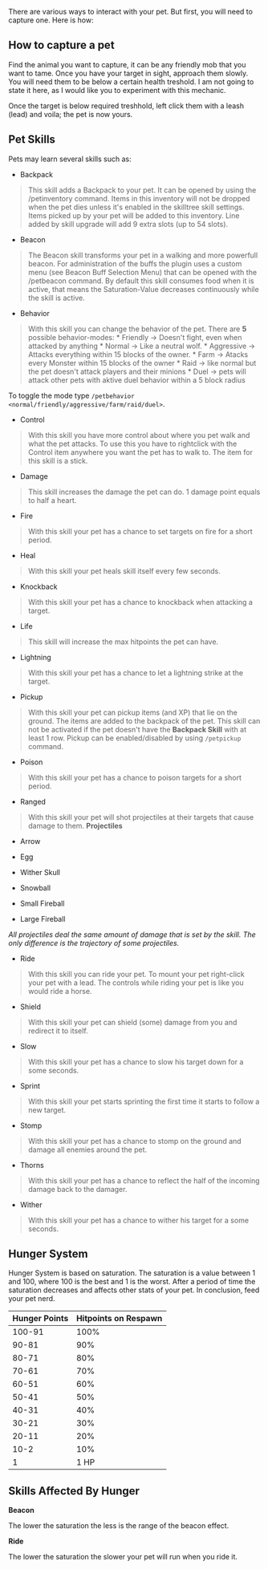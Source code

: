 There are various ways to interact with your pet. But first, you will need to capture one. Here is how:

## How to capture a pet
Find the animal you want to capture, it can be any friendly mob that you want to tame. Once you have your target in sight, approach them slowly. You will need them to be below a certain health treshold. I am not going to state it here, as I would like you to experiment with this mechanic.

Once the target is below required treshhold, left click them with a leash (lead) and voila; the pet is now yours.

## Pet Skills
Pets may learn several skills such as:

- Backpack
> This skill adds a Backpack to your pet. It can be opened by using the /petinventory command. Items in this inventory will not be dropped when the pet dies unless it's enabled in the skilltree skill settings.
Items picked up by your pet will be added to this inventory. Line added by skill upgrade will add 9 extra slots (up to 54 slots).

- Beacon
> The Beacon skill transforms your pet in a walking and more powerfull beacon. For administration of the buffs the plugin uses a custom menu (see Beacon Buff Selection Menu) that can be opened with the /petbeacon command. By default this skill consumes food when it is active, that means the Saturation-Value decreases continuously while the skill is active.

- Behavior
> With this skill you can change the behavior of the pet. There are **5** possible behavior-modes:
    * Friendly -> Doesn't fight, even when attacked by anything
    * Normal -> Like a neutral wolf.
    * Aggressive -> Attacks everything within 15 blocks of the owner.
    * Farm -> Atacks every Monster within 15 blocks of the owner
    * Raid -> like normal but the pet doesn't attack players and their minions
    * Duel -> pets will attack other pets with aktive duel behavior within a 5 block radius

To toggle the mode type `/petbehavior <normal/friendly/aggressive/farm/raid/duel>`.

- Control
> With this skill you have more control about where you pet walk and what the pet attacks. To use this you have to rightclick with the Control item anywhere you want the pet has to walk to. The item for this skill is a stick.

- Damage
> This skill increases the damage the pet can do. 1 damage point equals to half a heart.

- Fire
> With this skill your pet has a chance to set targets on fire for a short period.

- Heal
> With this skill your pet heals skill itself every few seconds.

- Knockback
> With this skill your pet has a chance to knockback when attacking a target.

- Life
> This skill will increase the max hitpoints the pet can have.

- Lightning
> With this skill your pet has a chance to let a lightning strike at the target.

- Pickup
> With this skill your pet can pickup items (and XP) that lie on the ground. The items are added to the backpack of the pet. This skill can not be activated if the pet doesn't have the **Backpack Skill** with at least 1 row.
Pickup can be enabled/disabled by using `/petpickup` command.

- Poison
> With this skill your pet has a chance to poison targets for a short period.

- Ranged
> With this skill your pet will shot projectiles at their targets that cause damage to them.
**Projectiles**
  - Arrow

  - Egg

  - Wither Skull
 
  - Snowball

  - Small Fireball

  - Large Fireball

*All projectiles deal the same amount of damage that is set by the skill. The only difference is the trajectory of some projectiles.*

- Ride
> With this skill you can ride your pet. To mount your pet right-click your pet with a lead. The controls while riding your pet is like you would ride a horse.

- Shield
> With this skill your pet can shield (some) damage from you and redirect it to itself.

- Slow
> With this skill your pet has a chance to slow his target down for a some seconds.

- Sprint
> With this skill your pet starts sprinting the first time it starts to follow a new target.

- Stomp
> With this skill your pet has a chance to stomp on the ground and damage all enemies around the pet.

- Thorns
> With this skill your pet has a chance to reflect the half of the incoming damage back to the damager.

- Wither
> With this skill your pet has a chance to wither his target for a some seconds.    

## Hunger System

Hunger System is based on saturation. The saturation is a value between 1 and 100, where 100 is the best and 1 is the worst. After a period of time the saturation decreases and affects other stats of your pet. In conclusion, feed your pet nerd.

| Hunger Points | Hitpoints on Respawn |
|---------------|----------------------|
| 100-91        | 100%                 |
| 90-81         | 90%                  |
| 80-71         | 80%                  |
| 70-61         | 70%                  |
| 60-51         | 60%                  |
| 50-41         | 50%                  |
| 40-31         | 40%                  |
| 30-21         | 30%                  |
| 20-11         | 20%                  |
| 10-2          | 10%                  |
| 1             | 1 HP                 |

## Skills Affected By Hunger
**Beacon**

The lower the saturation the less is the range of the beacon effect.

**Ride**

The lower the saturation the slower your pet will run when you ride it.